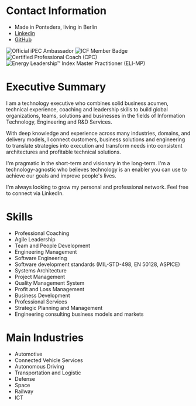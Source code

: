 # Contact Information
* Made in Pontedera, living in Berlin
* [Linkedin](http://www.linkedin.com/in/lorenzoconti)
* [GitHub](https://github.com/lore-conti)

![Official iPEC Ambassador](https://images.credly.com/size/110x110/images/47cf17ad-10b0-4ae1-982f-5539ec4535b1/image.png)
![ICF Member Badge](https://images.credly.com/size/110x110/images/b51065dd-c199-4019-8c35-050d18e2a3a5/ICF_Member.png) 
![Certified Professional Coach (CPC)](https://images.credly.com/size/110x110/images/bfb2da53-4632-43bd-9a87-ddf96b42655c/image.png) 
![Energy Leadership™ Index Master Practitioner (ELI-MP)](https://images.credly.com/size/110x110/images/b871241b-8583-4538-8faa-5b65676cf951/image.png)



# Executive Summary
I am a technology executive who combines solid business acumen, technical experience, coaching and leadership skills to build global organizations, teams, solutions and businesses in the fields of Information Technology, Engineering and R&D Services.

With deep knowledge and experience across many industries, domains, and delivery models, I connect customers, business solutions and engineering to translate strategies into execution and transform needs into consistent architectures and profitable technical solutions.

I'm pragmatic in the short-term and visionary in the long-term. I'm a technology-agnostic who believes technology is an enabler you can use to achieve our goals and improve people's lives.

I'm always looking to grow my personal and professional network. Feel free to connect via LinkedIn.

# Skills
* Professional Coaching
* Agile Leadership
* Team and People Development
* Engineering Management
* Software Engineering
* Software development standards (MIL-STD-498, EN 50128, ASPICE)
* Systems Architecture
* Project Management
* Quality Management System
* Profit and Loss Management
* Business Development
* Professional Services
* Strategic Planning and Management
* Engineering consulting business models and markets

# Main Industries
* Automotive
* Connected Vehicle Services
* Autonomous Driving
* Transportation and Logistic
* Defense
* Space
* Railway
* ICT

